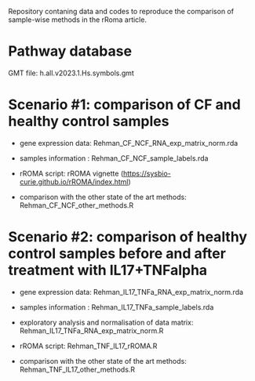 Repository contaning data and codes to reproduce the comparison of sample-wise methods in the rRoma article.

# Pathway database

GMT file: h.all.v2023.1.Hs.symbols.gmt

# Scenario #1: comparison of CF and healthy control samples

- gene expression data: Rehman_CF_NCF_RNA_exp_matrix_norm.rda
- samples information : Rehman_CF_NCF_sample_labels.rda

- rROMA script: rROMA vignette (https://sysbio-curie.github.io/rROMA/index.html)
- comparison with the other state of the art methods: Rehman_CF_NCF_other_methods.R

# Scenario #2: comparison of healthy control samples before and after treatment with IL17+TNFalpha

- gene expression data: Rehman_IL17_TNFa_RNA_exp_matrix_norm.rda
- samples information : Rehman_IL17_TNFa_sample_labels.rda

- exploratory analysis and normalisation of data matrix: Rehman_IL17_TNFa_RNA_exp_matrix_norm.R
- rROMA script: Rehman_TNF_IL17_rROMA.R
- comparison with the other state of the art methods: Rehman_TNF_IL17_other_methods.R

